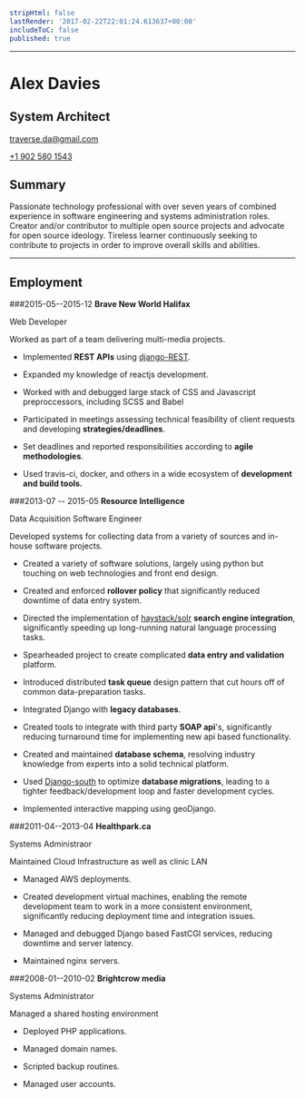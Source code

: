 ```yaml
stripHtml: false
lastRender: '2017-02-22T22:01:24.613637+00:00'
includeToC: false
published: true

```
---

# Alex Davies
## System Architect

[traverse.da@gmail.com](mailto:traverse.da@gmail.com)

[+1 902 580 1543](tel:+19025801543)

## Summary

Passionate technology professional with over seven years of combined
experience in software engineering and systems administration roles. Creator
and/or contributor to multiple open source projects and advocate for open
source ideology. Tireless learner continuously seeking to contribute to
projects in order to improve overall skills and abilities.

---  

## Employment

###2015-05--2015-12 **Brave New World Halifax**

Web Developer

Worked as part of a team delivering multi-media projects.

  * Implemented **REST APIs** using [django-REST](http://www.django-rest-framework.org/).

  * Expanded my knowledge of reactjs development.

  * Worked with and debugged large stack of CSS and Javascript preproccessors, including SCSS and Babel

  * Participated in meetings assessing technical feasibility of client requests and developing **strategies/deadlines**.

  * Set deadlines and reported responsibilities according to **agile methodologies**.

  * Used travis-ci, docker, and others in a wide ecosystem of **development and build tools.**

###2013-07 -- 2015-05 **Resource Intelligence**

Data Acquisition Software Engineer

Developed systems for collecting data from a variety of sources and in-house
software projects.

  * Created a variety of software solutions, largely using python but touching on web technologies and front end design.

  * Created and enforced **rollover policy** that significantly reduced downtime of data entry system.

  * Directed the implementation of [haystack/solr](http://haystacksearch.org/) **search engine integration**, significantly speeding up long-running natural language processing tasks.

  * Spearheaded project to create complicated **data entry and validation** platform.

  * Introduced distributed **task queue** design pattern that cut hours off of common data-preparation tasks.

  * Integrated Django with **legacy databases**.

  * Created tools to integrate with third party **SOAP api**'s, significantly reducing turnaround time for implementing new api based functionality.

  * Created and maintained **database schema**, resolving industry knowledge from experts into a solid technical platform.

  * Used [Django-south](http://south.aeracode.org/) to optimize **database migrations**, leading to a tighter feedback/development loop and faster development cycles.

  * Implemented interactive mapping using geoDjango.

###2011-04--2013-04 **Healthpark.ca**

Systems Administraor

Maintained Cloud Infrastructure as well as clinic LAN

  * Managed AWS deployments.

  * Created development virtual machines, enabling the remote development team to work in a more consistent environment, significantly reducing deployment time and integration issues.

  * Managed and debugged Django based FastCGI services, reducing downtime and server latency.

  * Maintained nginx servers.

###2008-01--2010-02 **Brightcrow media** 

Systems Administrator

Managed a shared hosting environment

  * Deployed PHP applications.

  * Managed domain names.

  * Scripted backup routines.

  * Managed user accounts.

